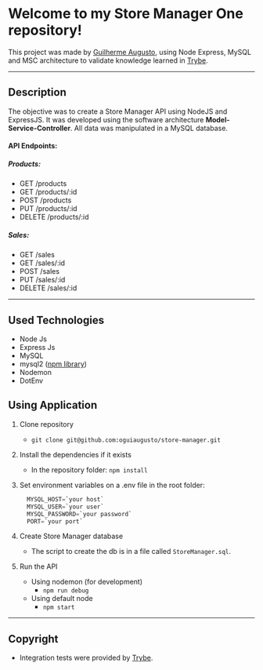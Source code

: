 # Welcome to my Store Manager One repository!

This project was made by [Guilherme Augusto](https://github.com/oguiaugusto), using Node Express, MySQL and MSC architecture to validate knowledge learned in [Trybe](https://www.betrybe.com/).

---

## Description

The objective was to create a Store Manager API using NodeJS and ExpressJS. It was developed using the software architecture **Model-Service-Controller**. All data was manipulated in a MySQL database.

#### API Endpoints:

##### Products:
- GET /products
- GET /products/:id
- POST /products
- PUT /products/:id
- DELETE /products/:id

##### Sales:
- GET /sales
- GET /sales/:id
- POST /sales
- PUT /sales/:id
- DELETE /sales/:id

---

## Used Technologies

  - Node Js
  - Express Js
  - MySQL
  - mysql2 ([npm library](https://www.npmjs.com/package/mysql2))
  - Nodemon
  - DotEnv

## Using Application

1. Clone repository
    * `git clone git@github.com:oguiaugusto/store-manager.git`

2. Install the dependencies if it exists
    * In the repository folder: `npm install`

3. Set environment variables on a .env file in the root folder:
    ```sql
      MYSQL_HOST=`your host`
      MYSQL_USER=`your user`
      MYSQL_PASSWORD=`your password`
      PORT=`your port`
    ```

4. Create Store Manager database
    * The script to create the db is in a file called `StoreManager.sql`.

4. Run the API
    * Using nodemon (for development)
      * `npm run debug`
    * Using default node
      * `npm start`

---

## Copyright

  - Integration tests were provided by [Trybe](https://www.betrybe.com/).